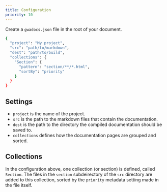 ```yaml
---
title: Configuration
priority: 10
---
```


Create a `gwadocs.json` file in the root of your document.

```bash
{
  "project": "My project",
  "src": "path/to/markdown",
  "dest": "path/to/build",
  "collections": {
    "Section": {
      "pattern": "section/**/*.html",
      "sortBy": "priority"
    }
  }
}
```

## Settings

* `project` is the name of the project.
* `src` is the path to the markdown files that contain the documentation.
* `dest` is the path to the directory the compiled documentation should be saved to.
* `collections` defines how the documentation pages are grouped and sorted.

## Collections

In the configuration above, one collection (or section) is defined, called `Section`. The files in the `section` subdeirectory of the `src` directory are added to this collection, sorted by the `priority` metadata setting made in the file itself.
